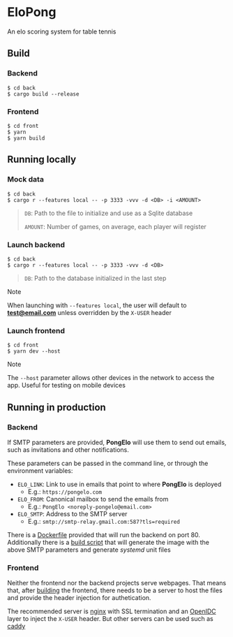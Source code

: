 # EloPong

An elo scoring system for table tennis

## Build

### Backend

```
$ cd back
$ cargo build --release
```

### Frontend
```
$ cd front
$ yarn
$ yarn build
```

## Running locally

### Mock data

```
$ cd back
$ cargo r --features local -- -p 3333 -vvv -d <DB> -i <AMOUNT>
```

> `DB`: Path to the file to initialize and use as a Sqlite database
>
> `AMOUNT`: Number of games, on average, each player will register

### Launch backend

```
$ cd back
$ cargo r --features local -- -p 3333 -vvv -d <DB>
```

> `DB`: Path to the database initialized in the last step

> [!NOTE]
>
> When launching with `--features local`, the user will default to **test@email.com** unless overridden by the `X-USER` header

### Launch frontend

```
$ cd front
$ yarn dev --host
```

> [!NOTE]
>
> The `--host` parameter allows other devices in the network to access the app. Useful for testing on mobile devices

## Running in production

### Backend

If SMTP parameters are provided, **PongElo** will use them to send out emails, such as invitations and other notifications.

These parameters can be passed in the command line, or through the environment variables:
* `ELO_LINK`: Link to use in emails that point to where **PongElo** is deployed
    * E.g.: `https://pongelo.com`
* `ELO_FROM`: Canonical mailbox to send the emails from
    * E.g.: `PongElo <noreply-pongelo@email.com>`
* `ELO_SMTP`: Address to the SMTP server
    * E.g.: `smtp://smtp-relay.gmail.com:587?tls=required`

There is a [Dockerfile](./back/Dockerfile) provided that will run the backend on port 80. Additionally there is a [build script](./back/build.sh) that will generate the image with the above SMTP parameters and generate *systemd* unit files

### Frontend

Neither the frontend nor the backend projects serve webpages. That means that, after [building](#frontend) the frontend, there needs to be a server to host the files and provide the header injection for authetication.

The recommended server is [nginx](https://nginx.org/) with SSL termination and an [OpenIDC](https://www.openidc.com/) layer to inject the `X-USER` header. But other servers can be used such as [caddy](https://caddyserver.com/)
